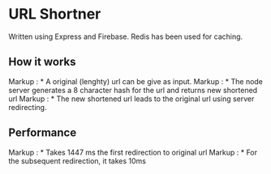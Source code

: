 # URL Shortner

Written using Express and Firebase. Redis has been used for caching.

## How it works
Markup : * A original (lenghty) url can be give as input.
Markup : * The node server generates a 8 character hash for the url and returns new shortened url
Markup : * The new shortened url leads to the original url using server redirecting.

## Performance

Markup : * Takes 1447 ms the first redirection to original url
Markup : * For the subsequent redirection, it takes 10ms
